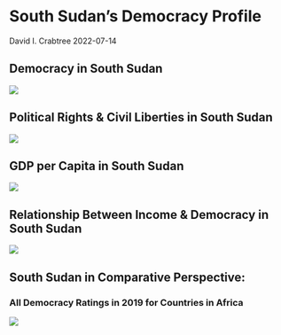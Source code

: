 South Sudan’s Democracy Profile
================
David I. Crabtree
2022-07-14

## Democracy in South Sudan

![](C:\Users\David\Desktop\PROGRA~1\FILESA~1\CFSS\hw06\reports\SOUTHS~1/figure-gfm/Demscore-1.png)<!-- -->

## Political Rights & Civil Liberties in South Sudan

![](C:\Users\David\Desktop\PROGRA~1\FILESA~1\CFSS\hw06\reports\SOUTHS~1/figure-gfm/Political%20Rights%20&%20Civil%20Libs-1.png)<!-- -->

## GDP per Capita in South Sudan

![](C:\Users\David\Desktop\PROGRA~1\FILESA~1\CFSS\hw06\reports\SOUTHS~1/figure-gfm/GDP%20per%20Capita-1.png)<!-- -->

## Relationship Between Income & Democracy in South Sudan

![](C:\Users\David\Desktop\PROGRA~1\FILESA~1\CFSS\hw06\reports\SOUTHS~1/figure-gfm/Income%20&%20Dem-1.png)<!-- -->

## South Sudan in Comparative Perspective:

### All Democracy Ratings in 2019 for Countries in Africa

![](C:\Users\David\Desktop\PROGRA~1\FILESA~1\CFSS\hw06\reports\SOUTHS~1/figure-gfm/Democracy%20in%20Comparative%20Perspective-1.png)<!-- -->
